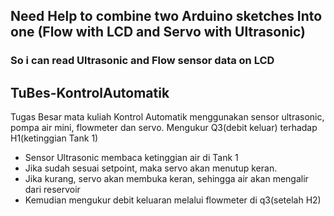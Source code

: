 ## Need Help to combine two Arduino sketches Into one (Flow with LCD and Servo with Ultrasonic)
### So i can read Ultrasonic and Flow sensor data on LCD

## TuBes-KontrolAutomatik
Tugas Besar mata kuliah Kontrol Automatik menggunakan sensor ultrasonic, pompa air mini, flowmeter dan servo. 
Mengukur Q3(debit keluar) terhadap H1(ketinggian Tank 1)
<ul><li>Sensor Ultrasonic membaca ketinggian air di Tank 1 </li>
<li>Jika sudah sesuai setpoint, maka servo akan menutup keran.</li>
<li>Jika kurang, servo akan membuka keran, sehingga air akan mengalir dari reservoir</li>
<li>Kemudian mengukur debit keluaran melalui flowmeter di q3(setelah H2)</li></ul>
